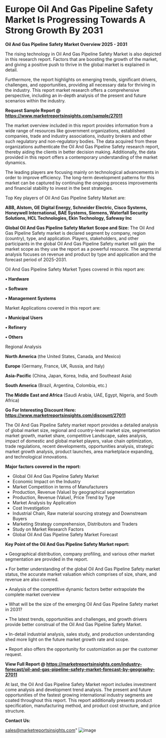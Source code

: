   # Europe Oil And Gas Pipeline Safety Market Is Progressing Towards A Strong Growth By 2031

<Strong> Oil And Gas Pipeline Safety Market Overview 2025 - 2031</strong>

The rising technology in Oil And Gas Pipeline Safety Market is also depicted in this research report. Factors that are boosting the growth of the market, and giving a positive push to thrive in the global market is explained in detail.

Furthermore, the report highlights on emerging trends, significant drivers, challenges, and opportunities, providing all necessary data for thriving in the industry. This report market research offers a comprehensive perspective, including an in-depth analysis of the present and future scenarios within the industry.

<strong>Request Sample Report @ <a href=https://www.marketreportsinsights.com/sample/27011>https://www.marketreportsinsights.com/sample/27011</a></strong>

The market overview included in this report provides information from a wide range of resources like government organizations, established companies, trade and industry associations, industry brokers and other such regulatory and non-regulatory bodies. The data acquired from these organizations authenticate the Oil And Gas Pipeline Safety research report, thereby aiding the clients in better decision making. Additionally, the data provided in this report offers a contemporary understanding of the market dynamics.

The leading players are focusing mainly on technological advancements in order to improve efficiency. The long-term development patterns for this market can be captured by continuing the ongoing process improvements and financial stability to invest in the best strategies.

Top Key players of Oil And Gas Pipeline Safety Market are:

<strong>ABB, Alstom, GE Digital Energy, Schneider Electric, Cisco Systems, Honeywell International, BAE Systems, Siemens, Waterfall Security Solutions, HCL Technologies, Ekin Technology, Safeway Inc</strong>

<strong><b>Global Oil And Gas Pipeline Safety Market Scope and Size:</b></strong>
The Oil And Gas Pipeline Safety market is declared segment by company, region (country), type, and application. Players, stakeholders, and other participants in the global Oil And Gas Pipeline Safety market will gain the market scope as they use the report as a powerful resource. The segmental analysis focuses on revenue and product by type and application and the forecast period of 2025-2031.

Oil And Gas Pipeline Safety Market Types covered in this report are:

<strong>• Hardware

• Software

• Management Systems</strong>

Market Applications covered in this report are:

<strong>• Municipal Users

• Refinery

• Others</strong> 

Regional Analysis

<strong>North America</strong> (the United States, Canada, and Mexico)

<strong>Europe</strong> (Germany, France, UK, Russia, and Italy)

<strong>Asia-Pacific</strong> (China, Japan, Korea, India, and Southeast Asia)

<strong>South America</strong> (Brazil, Argentina, Colombia, etc.)

<strong>The Middle East and Africa</strong> (Saudi Arabia, UAE, Egypt, Nigeria, and South Africa)

<strong>Go For Interesting Discount Here: <a href=https://www.marketreportsinsights.com/discount/27011>https://www.marketreportsinsights.com/discount/27011</a></strong>

The Oil And Gas Pipeline Safety market report provides a detailed analysis of global market size, regional and country-level market size, segmentation market growth, market share, competitive Landscape, sales analysis, impact of domestic and global market players, value chain optimization, trade regulations, recent developments, opportunities analysis, strategic market growth analysis, product launches, area marketplace expanding, and technological innovations.

<strong><b>Major factors covered in the report:</b></strong>
<ul>
  <li>Global Oil And Gas Pipeline Safety Market </li>
  <li>Economic Impact on the Industry</li>
  <li>Market Competition in terms of Manufacturers</li>
  <li>Production, Revenue (Value) by geographical segmentation</li>
  <li>Production, Revenue (Value), Price Trend by Type</li>
  <li>Market Analysis by Application</li>
  <li>Cost Investigation</li>
  <li>Industrial Chain, Raw material sourcing strategy and Downstream Buyers</li>
  <li>Marketing Strategy comprehension, Distributors and Traders</li>
  <li>Study on Market Research Factors</li>
  <li>Global Oil And Gas Pipeline Safety Market Forecast</li>
</ul>

<strong><b>Key Point of the Oil And Gas Pipeline Safety Market report:</b></strong>

• Geographical distribution, company profiling, and various other market segmentation are provided in the report.

• For better understanding of the global Oil And Gas Pipeline Safety market status, the accurate market valuation which comprises of size, share, and revenue are also covered.

• Analysis of the competitive dynamic factors better extrapolate the complete market overview

• What will be the size of the emerging Oil And Gas Pipeline Safety market in 2031?

• The latest trends, opportunities and challenges, and growth drivers provide better construal of the Oil And Gas Pipeline Safety Market.

• In-detail industrial analysis, sales study, and production understanding shed more light on the future market growth rate and scope.

• Report also offers the opportunity for customization as per the customer request.

<strong><b>View Full Report @ <a href=https://marketreportsinsights.com/industry-forecast/oil-and-gas-pipeline-safety-market-forecast-by-geography-27011>https://marketreportsinsights.com/industry-forecast/oil-and-gas-pipeline-safety-market-forecast-by-geography-27011</a></b></strong>


At last, the Oil And Gas Pipeline Safety Market report includes investment come analysis and development trend analysis. The present and future opportunities of the fastest growing international industry segments are coated throughout this report. This report additionally presents product specification, manufacturing method, and product cost structure, and price structure.

<strong>Contact Us:</strong>

sales@marketreportsinsights.com"
![image](https://github.com/user-attachments/assets/5deeb5e9-d72f-4cfa-868d-4ff2f7505a7c)
